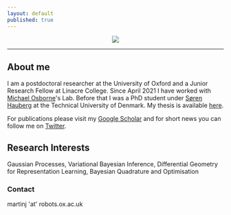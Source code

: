 ```yaml
---
layout: default
published: true
---
```

<p align="center">
  <img src="https://github.com/JorgensenMart/webpage/blob/gh-pages/me.png?raw=true"/>
</p>

***

## About me

I am a postdoctoral researcher at the University of Oxford and a Junior Research Fellow at Linacre College. Since April 2021 I have worked with [Michael Osborne](https://www.robots.ox.ac.uk/~mosb/)'s Lab. Before that I was a PhD student under [Søren Hauberg](http://www2.compute.dtu.dk/~sohau/) at the Technical University of Denmark. My thesis is available [here](https://jorgensenmart.github.io/thesis.pdf).

For publications please visit my [Google Scholar](https://scholar.google.com/citations?user=Ncr-rA0AAAAJ&hl=da) and for short news you can follow me on [Twitter](https://twitter.com/JorgensenMart).

## Research Interests

Gaussian Processes, Variational Bayesian Inference, Differential Geometry for Representation Learning, Bayesian Quadrature and Optimisation

### Contact
martinj 'at' robots.ox.ac.uk
